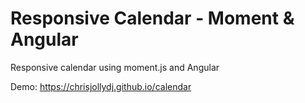 # Responsive Calendar - Moment & Angular

Responsive calendar using moment.js and Angular

Demo: https://chrisjollydj.github.io/calendar
